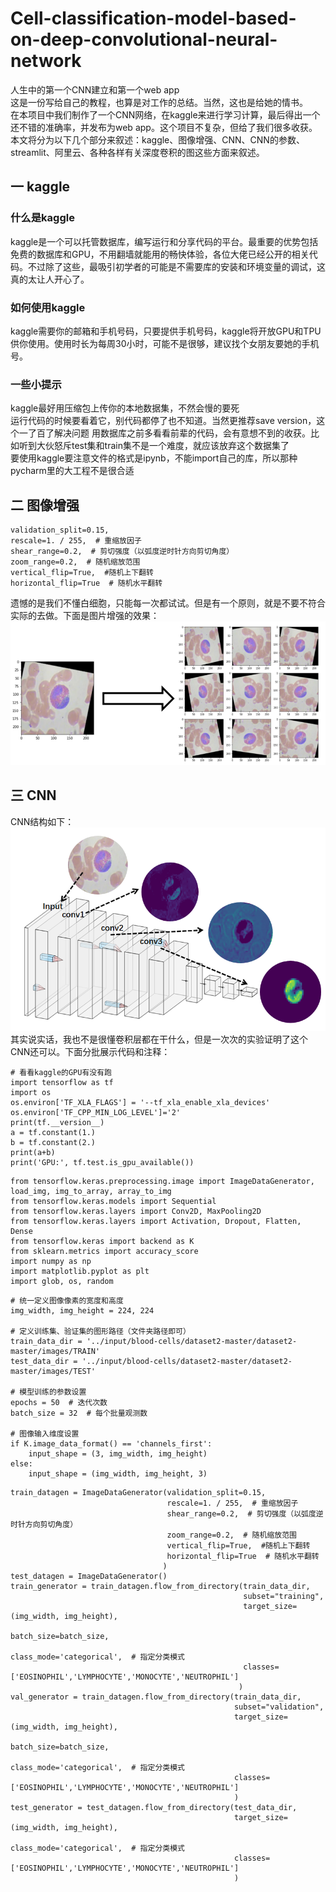 # Cell-classification-model-based-on-deep-convolutional-neural-network
人生中的第一个CNN建立和第一个web app  
这是一份写给自己的教程，也算是对工作的总结。当然，这也是给她的情书。  
在本项目中我们制作了一个CNN网络，在kaggle来进行学习计算，最后得出一个还不错的准确率，并发布为web app。这个项目不复杂，但给了我们很多收获。本文将分为以下几个部分来叙述：kaggle、图像增强、CNN、CNN的参数、streamlit、阿里云、各种各样有关深度卷积的图这些方面来叙述。
## 一 kaggle
### 什么是kaggle
kaggle是一个可以托管数据库，编写运行和分享代码的平台。最重要的优势包括免费的数据库和GPU，不用翻墙就能用的畅快体验，各位大佬已经公开的相关代码。不过除了这些，最吸引初学者的可能是不需要库的安装和环境变量的调试，这真的太让人开心了。  
### 如何使用kaggle
kaggle需要你的邮箱和手机号码，只要提供手机号码，kaggle将开放GPU和TPU供你使用。使用时长为每周30小时，可能不是很够，建议找个女朋友要她的手机号。  
### 一些小提示
kaggle最好用压缩包上传你的本地数据集，不然会慢的要死  
运行代码的时候要看着它，别代码都停了也不知道。当然更推荐save version，这个一了百了解决问题
用数据库之前多看看前辈的代码，会有意想不到的收获。比如听到大伙怒斥test集和train集不是一个难度，就应该放弃这个数据集了    
要使用kaggle要注意文件的格式是ipynb，不能import自己的库，所以那种pycharm里的大工程不是很合适
## 二 图像增强
```
validation_split=0.15,
rescale=1. / 255,  # 重缩放因子
shear_range=0.2,  # 剪切强度（以弧度逆时针方向剪切角度）
zoom_range=0.2,  # 随机缩放范围
vertical_flip=True,  #随机上下翻转
horizontal_flip=True  # 随机水平翻转
```
遗憾的是我们不懂白细胞，只能每一次都试试。但是有一个原则，就是不要不符合实际的去做。下面是图片增强的效果：
![image](https://github.com/panhy25/Cell-classification-model-based-on-deep-convolutional-neural-network/blob/main/blood-cell-image-git/change.png)
## 三 CNN
CNN结构如下：  
![image](https://github.com/panhy25/Cell-classification-model-based-on-deep-convolutional-neural-network/blob/main/blood-cell-image-git/cnn.png)  
其实说实话，我也不是很懂卷积层都在干什么，但是一次次的实验证明了这个CNN还可以。下面分批展示代码和注释：  
```
# 看看kaggle的GPU有没有跑
import tensorflow as tf
import os
os.environ['TF_XLA_FLAGS'] = '--tf_xla_enable_xla_devices'
os.environ['TF_CPP_MIN_LOG_LEVEL']='2'
print(tf.__version__)
a = tf.constant(1.)
b = tf.constant(2.)
print(a+b)
print('GPU:', tf.test.is_gpu_available())
```
```
from tensorflow.keras.preprocessing.image import ImageDataGenerator, load_img, img_to_array, array_to_img
from tensorflow.keras.models import Sequential
from tensorflow.keras.layers import Conv2D, MaxPooling2D
from tensorflow.keras.layers import Activation, Dropout, Flatten, Dense
from tensorflow.keras import backend as K
from sklearn.metrics import accuracy_score
import numpy as np
import matplotlib.pyplot as plt
import glob, os, random
```
```
# 统一定义图像像素的宽度和高度
img_width, img_height = 224, 224

# 定义训练集、验证集的图形路径（文件夹路径即可）
train_data_dir = '../input/blood-cells/dataset2-master/dataset2-master/images/TRAIN'
test_data_dir = '../input/blood-cells/dataset2-master/dataset2-master/images/TEST'

# 模型训练的参数设置
epochs = 50  # 迭代次数
batch_size = 32  # 每个批量观测数

# 图像输入维度设置
if K.image_data_format() == 'channels_first':
    input_shape = (3, img_width, img_height)
else:
    input_shape = (img_width, img_height, 3)
```
```
train_datagen = ImageDataGenerator(validation_split=0.15,
                                   rescale=1. / 255,  # 重缩放因子
                                   shear_range=0.2,  # 剪切强度（以弧度逆时针方向剪切角度）
                                   zoom_range=0.2,  # 随机缩放范围
                                   vertical_flip=True,  #随机上下翻转
                                   horizontal_flip=True  # 随机水平翻转
                                  )
test_datagen = ImageDataGenerator()
train_generator = train_datagen.flow_from_directory(train_data_dir,
                                                    subset="training",
                                                    target_size=(img_width, img_height), 
                                                    batch_size=batch_size,
                                                    class_mode='categorical',  # 指定分类模式
                                                    classes=['EOSINOPHIL','LYMPHOCYTE','MONOCYTE','NEUTROPHIL']
                                                   )
val_generator = train_datagen.flow_from_directory(train_data_dir,
                                                  subset="validation",
                                                  target_size=(img_width, img_height),
                                                  batch_size=batch_size,
                                                  class_mode='categorical',  # 指定分类模式
                                                  classes=['EOSINOPHIL','LYMPHOCYTE','MONOCYTE','NEUTROPHIL']
                                                  )
test_generator = test_datagen.flow_from_directory(test_data_dir,
                                                  target_size=(img_width, img_height),
                                                  class_mode='categorical',  # 指定分类模式
                                                  classes=['EOSINOPHIL','LYMPHOCYTE','MONOCYTE','NEUTROPHIL']
                                                  ) 
```
```



